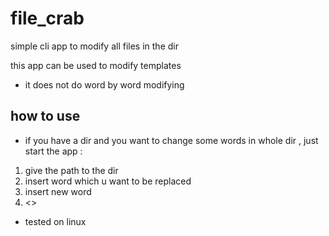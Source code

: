# file_crab
simple cli app to modify all files in the dir

this app can be used to modify templates
- it does not do word by word modifying

## how to use
- if you have a dir and you want to change some words in whole dir , just start the app :
1. give the path to the dir
2. insert word which u want to be replaced
3. insert new word
4. <<END>>


- tested on linux
